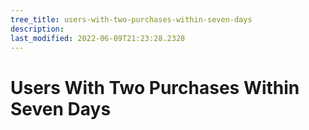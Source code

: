 ```yaml
---
tree_title: users-with-two-purchases-within-seven-days
description: 
last_modified: 2022-06-09T21:23:28.2328
---
```


# Users With Two Purchases Within Seven Days
